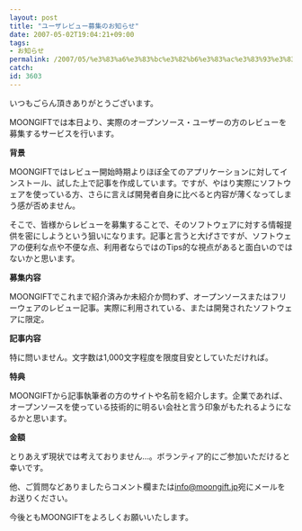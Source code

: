```yaml
---
layout: post
title: "ユーザレビュー募集のお知らせ"
date: 2007-05-02T19:04:21+09:00
tags: 
- お知らせ
permalink: /2007/05/%e3%83%a6%e3%83%bc%e3%82%b6%e3%83%ac%e3%83%93%e3%83%a5%e3%83%bc%e5%8b%9f%e9%9b%86%e3%81%ae%e3%81%8a%e7%9f%a5%e3%82%89%e3%81%9b/
catch: 
id: 3603
---
```

いつもごらん頂きありがとうございます。

 

MOONGIFTでは本日より、実際のオープンソース・ユーザーの方のレビューを募集するサービスを行います。

 

**背景**

 

MOONGIFTではレビュー開始時期よりほぼ全てのアプリケーションに対してインストール、試した上で記事を作成しています。ですが、やはり実際にソフトウェアを使っている方、さらに言えば開発者自身に比べると内容が薄くなってしまう感が否めません。

 

そこで、皆様からレビューを募集することで、そのソフトウェアに対する情報提供を密にしようという狙いになります。記事と言うと大げさですが、ソフトウェアの便利な点や不便な点、利用者ならではのTips的な視点があると面白いのではないかと思います。

 <!--more--> 

**募集内容**

 

MOONGIFTでこれまで紹介済みか未紹介か問わず、オープンソースまたはフリーウェアのレビュー記事。実際に利用されている、または開発されたソフトウェアに限定。

 

**記事内容**

 

特に問いません。文字数は1,000文字程度を限度目安としていただければ。

 

**特典**

 

MOONGIFTから記事執筆者の方のサイトや名前を紹介します。企業であれば、オープンソースを使っている技術的に明るい会社と言う印象がもたれるようになるかと思います。

 

**金額**

 

とりあえず現状では考えておりません…。ボランティア的にご参加いただけると幸いです。

 

他、ご質問などありましたらコメント欄または[info@moongift.jp](mailto:info@moongift.jp)宛にメールをお送りください。

 

今後ともMOONGIFTをよろしくお願いいたします。

